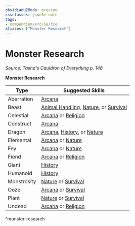 ```yaml
---
obsidianUIMode: preview
cssclasses: json5e-note
tags:
- compendium/src/5e/tce
aliases: ["Monster Research"]
---
```

# Monster Research
*Source: Tasha's Cauldron of Everything p. 148* 

**Monster Research**

| Type | Suggested Skills |
|------|------------------|
| Aberration | [Arcana](Mechanics/Rules/skills.md#Arcana) |
| Beast | [Animal Handling](Mechanics/Rules/skills.md#Animal%20Handling), [Nature](Mechanics/Rules/skills.md#Nature), or [Survival](Mechanics/Rules/skills.md#Survival) |
| Celestial | [Arcana](Mechanics/Rules/skills.md#Arcana) or [Religion](Mechanics/Rules/skills.md#Religion) |
| Construct | [Arcana](Mechanics/Rules/skills.md#Arcana) |
| Dragon | [Arcana](Mechanics/Rules/skills.md#Arcana), [History](Mechanics/Rules/skills.md#History), or [Nature](Mechanics/Rules/skills.md#Nature) |
| Elemental | [Arcana](Mechanics/Rules/skills.md#Arcana) or [Nature](Mechanics/Rules/skills.md#Nature) |
| Fey | [Arcana](Mechanics/Rules/skills.md#Arcana) or [Nature](Mechanics/Rules/skills.md#Nature) |
| Fiend | [Arcana](Mechanics/Rules/skills.md#Arcana) or [Religion](Mechanics/Rules/skills.md#Religion) |
| Giant | [History](Mechanics/Rules/skills.md#History) |
| Humanoid | [History](Mechanics/Rules/skills.md#History) |
| Monstrosity | [Nature](Mechanics/Rules/skills.md#Nature) or [Survival](Mechanics/Rules/skills.md#Survival) |
| Ooze | [Arcana](Mechanics/Rules/skills.md#Arcana) or [Survival](Mechanics/Rules/skills.md#Survival) |
| Plant | [Nature](Mechanics/Rules/skills.md#Nature) or [Survival](Mechanics/Rules/skills.md#Survival) |
| Undead | [Arcana](Mechanics/Rules/skills.md#Arcana) or [Religion](Mechanics/Rules/skills.md#Religion) |
^monster-research